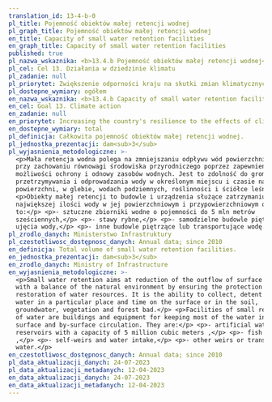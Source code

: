 ```yaml
---
translation_id: 13-4-b-0
pl_title: Pojemność obiektów małej retencji wodnej
pl_graph_title: Pojemność obiektów małej retencji wodnej
en_title: Capacity of small water retention facilities
en_graph_title: Capacity of small water retention facilities
published: true
pl_nazwa_wskaznika: <b>13.4.b Pojemność obiektów małej retencji wodnej</b>
pl_cel: Cel 13. Działania w dziedzinie klimatu
pl_zadanie: null
pl_priorytet: Zwiększenie odporności kraju na skutki zmian klimatycznych
pl_dostepne_wymiary: ogółem
en_nazwa_wskaznika: <b>13.4.b Capacity of small water retention facilities</b>
en_cel: Goal 13. Climate action
en_zadanie: null
en_priorytet: Increasing the country's resilience to the effects of climate change
en_dostepne_wymiary: total
pl_definicja: Całkowita pojemność obiektów małej retencji wodnej.
pl_jednostka_prezentacji: dam<sub>3</sub>
pl_wyjasnienia_metodologiczne: >-
  <p>Mała retencja wodna polega na zmniejszaniu odpływu wód powierzchniowych
  przy zachowaniu równowagi środowiska przyrodniczego poprzez zapewnienie
  możliwości ochrony i odnowy zasobów wodnych. Jest to zdolność do gromadzenia,
  przetrzymywania i odprowadzania wody w określonym miejscu i czasie na
  powierzchni, w glebie, wodach podziemnych, roślinności i ściółce leśnej.</p>
  <p>Obiekty małej retencji to budowle i urządzenia służące zatrzymaniu jak
  największej ilości wody w jej powierzchniowym i przypowierzchniowym obiegu. Są
  to:</p> <p>- sztuczne zbiorniki wodne o pojemności do 5 mln metrów
  sześciennych,</p> <p>- stawy rybne,</p> <p>- samodzielne budowle piętrzące i
  ujęcia wody,</p> <p>- inne budowle piętrzące lub transportujące wodę.</p>
pl_zrodlo_danych: Ministerstwo Infrastruktury
pl_czestotliwosc_dostępnosc_danych: Annual data; since 2010
en_definicja: Total volume of small water retention facilities.
en_jednostka_prezentacji: dam<sub>3</sub>
en_zrodlo_danych: Ministry of Infrastructure
en_wyjasnienia_metodologiczne: >-
  <p>Small water retention aims at reduction of the outflow of surface waters,
  with a balance of the natural environment by ensuring the protection and
  restoration of water resources. It is the ability to collect, detent and drain
  water in a particular place and time on the surface or in the soil,
  groundwater, vegetation and forest bad.</p> <p>Facilities of small retention
  of water are buildings and equipment for keeping most of the water in its
  surface and by-surface circulation. They are:</p> <p>- artificial water
  reservoirs with a capacity of 5 million cubic meters ,</p> <p>- fish ponds
  ,</p> <p>- self-weirs and water intake,</p> <p>- other weirs or transporting
  water.</p>
en_czestotliwosc_dostępnosc_danych: Annual data; since 2010
pl_data_aktualizacji_danych: 24-07-2023
pl_data_aktualizacji_metadanych: 12-04-2023
en_data_aktualizacji_danych: 24-07-2023
en_data_aktualizacji_metadanych: 12-04-2023
---
```

